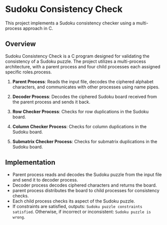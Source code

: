 # Sudoku Consistency Check

This project implements a Sudoku consistency checker using a multi-process approach in C.

## Overview
Sudoku Consistency Check is a C program designed for validating the consistency of a Sudoku puzzle. The project utilizes a multi-process architecture, with a parent process and four child processes each assigned specific roles.process.

1. **Parent Process**: Reads the input file, decodes the ciphered alphabet characters, and communicates with other processes using name pipes.

2. **Decoder Process**: Decodes the ciphered Sudoku board received from the parent process and sends it back.

3. **Row Checker Process**: Checks for row duplications in the Sudoku board.

4. **Column Checker Process**: Checks for column duplications in the Sudoku board.

5. **Submatrix Checker Process**: Checks for submatrix duplications in the Sudoku board.


## Implementation

   - Parent process reads and decodes the Sudoku puzzle from the input file and send it to decoder process.
   - Decoder process decodes ciphered characters and returns the board.
   - parent process distributes the board to child processes for consistency checks.
   - Each child process checks its aspect of the Sudoku puzzle.
   - If constraints are satisfied, outputs: `Sudoku puzzle constraints satisfied`. Otherwise, if incorrect or inconsistent: `Sudoku puzzle is wrong`.



